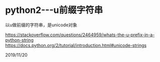 # python2---u前缀字符串

以u做前缀的字符串，是unicode对象  

https://stackoverflow.com/questions/2464959/whats-the-u-prefix-in-a-python-string  
https://docs.python.org/2/tutorial/introduction.html#unicode-strings  

2019/11/20  
